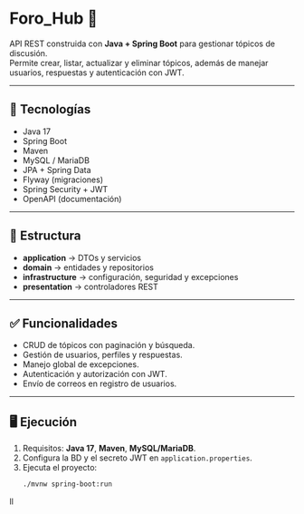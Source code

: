 # Foro_Hub 💬

API REST construida con **Java + Spring Boot** para gestionar tópicos de discusión.  
Permite crear, listar, actualizar y eliminar tópicos, además de manejar usuarios, respuestas y autenticación con JWT.

---

## 🚀 Tecnologías
- Java 17
- Spring Boot
- Maven
- MySQL / MariaDB
- JPA + Spring Data
- Flyway (migraciones)
- Spring Security + JWT
- OpenAPI (documentación)

---

## 📁 Estructura
- **application** → DTOs y servicios
- **domain** → entidades y repositorios
- **infrastructure** → configuración, seguridad y excepciones
- **presentation** → controladores REST

---

## ✅ Funcionalidades
- CRUD de tópicos con paginación y búsqueda.
- Gestión de usuarios, perfiles y respuestas.
- Manejo global de excepciones.
- Autenticación y autorización con JWT.
- Envío de correos en registro de usuarios.

---

## 🖥️ Ejecución
1. Requisitos: **Java 17**, **Maven**, **MySQL/MariaDB**.
2. Configura la BD y el secreto JWT en `application.properties`.
3. Ejecuta el proyecto:
   ```bash
   ./mvnw spring-boot:run
ll